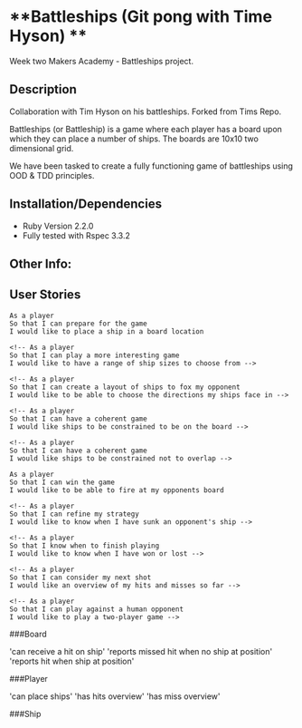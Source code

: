 **Battleships (Git pong with Time Hyson) **
============================================
Week two Makers Academy - Battleships project.

Description
------------

Collaboration with Tim Hyson on his battleships. Forked from Tims Repo.

Battleships (or Battleship) is a game where each player has a board upon which they can place a number of ships. The boards are 10x10 two dimensional grid.

We have been tasked to create a fully functioning game of battleships using OOD & TDD principles.

Installation/Dependencies
--------------------------
- Ruby Version 2.2.0
- Fully tested with Rspec 3.3.2   

Other Info:
------------


User Stories
------------
```
As a player
So that I can prepare for the game
I would like to place a ship in a board location

<!-- As a player
So that I can play a more interesting game
I would like to have a range of ship sizes to choose from -->

<!-- As a player
So that I can create a layout of ships to fox my opponent
I would like to be able to choose the directions my ships face in -->

<!-- As a player
So that I can have a coherent game
I would like ships to be constrained to be on the board -->

<!-- As a player
So that I can have a coherent game
I would like ships to be constrained not to overlap -->

As a player
So that I can win the game
I would like to be able to fire at my opponents board

<!-- As a player
So that I can refine my strategy
I would like to know when I have sunk an opponent's ship -->

<!-- As a player
So that I know when to finish playing
I would like to know when I have won or lost -->

<!-- As a player
So that I can consider my next shot
I would like an overview of my hits and misses so far -->

<!-- As a player
So that I can play against a human opponent
I would like to play a two-player game -->
```

###Board
  <!-- 'can have a ship' -->
  'can receive a hit on ship'
  'reports missed hit when no ship at position'
  'reports hit when ship at position'

###Player
  <!-- 'has a board'
  'has ships' -->
  'can place ships'
  'has hits overview'
  'has miss overview'

###Ship
  <!-- 'has a position when created' -->
